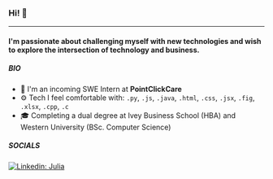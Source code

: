 ### Hi! 👋
---
#### I'm passionate about challenging myself with new technologies and wish to explore the intersection of technology and business.

##### BIO
- 🏢 I'm an incoming SWE Intern at **PointClickCare**
- ⚙️ Tech I feel comfortable with: `.py`, `.js`, `.java`, `.html`, `.css`, `.jsx`, `.fig`, `.xlsx`, `.cpp`, `.c`
- 🎓 Completing a dual degree at Ivey Business School (HBA) and Western University (BSc. Computer Science)

##### SOCIALS

[![Linkedin: Julia](https://img.shields.io/badge/-Julia-blue?style=flat-square&logo=Linkedin&logoColor=white&link=https://www.linkedin.com/in/juliagroza/)](https://www.linkedin.com/in/juliagroza/)
<!---
julia24g/julia24g is a ✨ special ✨ repository because its `README.md` (this file) appears on your GitHub profile.
You can click the Preview link to take a look at your changes.
--->
